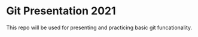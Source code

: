 # Git Presentation 2021
This repo will be used for presenting and practicing basic git funcationality. 
